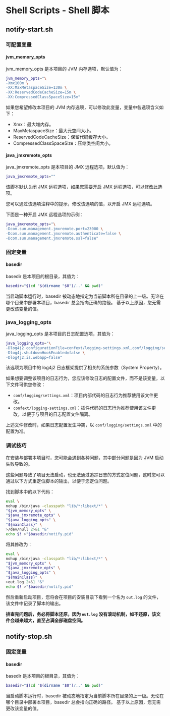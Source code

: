 # Shell Scripts - Shell 脚本

## notify-start.sh

### 可配置变量

#### jvm_memory_opts

jvm_memory_opts 是本项目的 JVM 内存选项，默认值为：

```bash
jvm_memory_opts="\
-Xmx100m \
-XX:MaxMetaspaceSize=130m \
-XX:ReservedCodeCacheSize=15m \
-XX:CompressedClassSpaceSize=15m"
```

如果您希望修改本项目的 JVM 内存选项，可以修改此变量，变量中各选项含义如下：

- Xmx：最大堆内存。
- MaxMetaspaceSize：最大元空间大小。
- ReservedCodeCacheSize：保留代码缓存大小。
- CompressedClassSpaceSize：压缩类空间大小。

#### java_jmxremote_opts

java_jmxremote_opts 是本项目的 JMX 远程选项，默认值为：

```bash
java_jmxremote_opts=""
```

该脚本默认关闭 JMX 远程选项，如果您需要开启 JMX 远程选项，可以修改此选项。

您可以通过该选项注释中的提示，修改该选项的值，以开启 JMX 远程选项。

下面是一种开启 JMX 远程选项的示例：

```bash
java_jmxremote_opts="\
-Dcom.sun.management.jmxremote.port=23000 \
-Dcom.sun.management.jmxremote.authenticate=false \
-Dcom.sun.management.jmxremote.ssl=false"
```

### 固定变量

#### basedir

basedir 是本项目的根目录，其值为：

```bash
basedir="$(cd "$(dirname "$0")/.." && pwd)"
```

当启动脚本运行时，basedir 被动态地指定为当前脚本所在目录的上一级。无论在哪个目录中部署本项目，basedir 总会指向正确的路径。
基于以上原因，您无需更改该变量的值。

### java_logging_opts

java_logging_opts 是本项目的日志配置选项，其值为：

```bash
java_logging_opts="\
-Dlog4j2.configurationFile=confext/logging-settings.xml,conf/logging/settings.xml \
-Dlog4j.shutdownHookEnabled=false \
-Dlog4j2.is.webapp=false"
```

该选项为项目中的 log4j2 日志框架提供了相关的系统参数（System Property）。

如果想要调整该项目的日志行为，您应该修改日志的配置文件，而不是该变量，以下文件可供您修改：

- `conf/logging/settings.xml`：项目内部代码的日志行为推荐使用该文件更改。
- `confext/logging-settings.xml`：插件代码的日志行为推荐使用该文件更改，以便于与项目的日志配置文件隔离。

上述文件修改时，如果日志配置发生冲突，以 `conf/logging/settings.xml` 中的配置为准。

### 调试技巧

在安装与部署本项目时，您可能会遇到各种问题，其中部分问题是因为 JVM 启动失败导致的。

这些问题导致了项目无法启动，也无法通过追踪日志的方式定位问题，这时您可以通过以下方式重定位脚本的输出，以便于您定位问题。

找到脚本中的以下代码：

```bash
eval \
nohup /bin/java -classpath "lib/*:libext/*" \
"$jvm_memory_opts" \
"$java_jmxremote_opts" \
"$java_logging_opts" \
"${mainClass}" \
>/dev/null 2>&1 "&"
echo $! >"$basedir/notify.pid"
```

将其修改为：

```bash
eval \
nohup /bin/java -classpath "lib/*:libext/*" \
"$jvm_memory_opts" \
"$java_jmxremote_opts" \
"$java_logging_opts" \
"${mainClass}" \
>out.log 2>&1 "&"
echo $! >"$basedir/notify.pid"
```

然后重新启动项目，您将会在项目的安装目录下看到一个名为 `out.log` 的文件，该文件中记录了脚本的输出。

**排查完问题后，务必将脚本还原，因为 `out.log` 没有滚动机制，如不还原，该文件会越来越大，直至占满全部磁盘空间。**

## notify-stop.sh

### 固定变量

#### basedir

basedir 是本项目的根目录，其值为：

```bash
basedir="$(cd "$(dirname "$0")/.." && pwd)"
```

当启动脚本运行时，basedir 被动态地指定为当前脚本所在目录的上一级。无论在哪个目录中部署本项目，basedir 总会指向正确的路径。
基于以上原因，您无需更改该变量的值。

